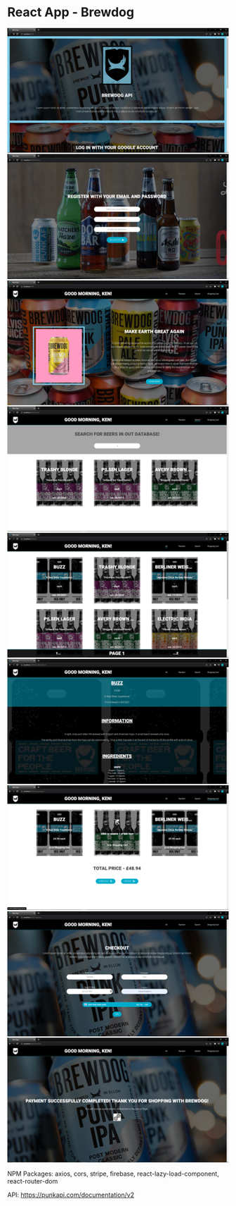 # React App - Brewdog

![Alt text](./src/res/images/sampleScreenshot1.png?raw=true "Login")
![Alt text](./src/res/images/sampleScreenshot2.png?raw=true "Register")
![Alt text](./src/res/images/sampleScreenshot3.png?raw=true "Home")
![Alt text](./src/res/images/sampleScreenshot4.png?raw=true "Search")
![Alt text](./src/res/images/sampleScreenshot5.png?raw=true "Results")
![Alt text](./src/res/images/sampleScreenshot6.png?raw=true "ResultPage") 
![Alt text](./src/res/images/sampleScreenshot7.png?raw=true "ShoppingCart") 
![Alt text](./src/res/images/sampleScreenshot8.png?raw=true "Checkout") 
![Alt text](./src/res/images/sampleScreenshot9.png?raw=true "CheckoutComplete") 

NPM Packages: axios, cors, stripe, firebase, react-lazy-load-component, react-router-dom

API: https://punkapi.com/documentation/v2